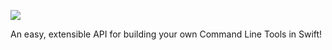 ![](https://user-images.githubusercontent.com/4069241/32064344-8973172e-ba47-11e7-8824-963ea0bbb507.png)


An easy, extensible API for building your own Command Line Tools in Swift!
